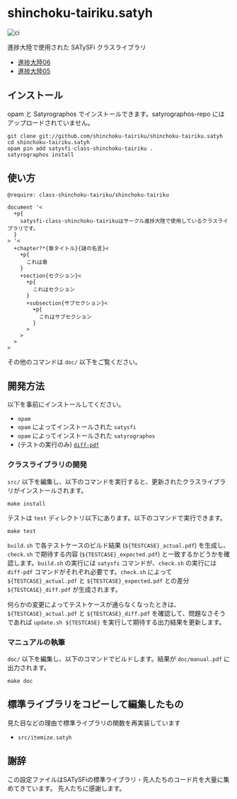 # shinchoku-tairiku.satyh

![ci](https://github.com/shinchoku-tairiku/shinchoku-tairiku.satyh/workflows/ci/badge.svg)

進捗大陸で使用された SATySFi クラスライブラリ

- [進捗大陸06](../../tree/book06)
- [進捗大陸05](../../tree/book05)

## インストール

opam と Satyrographos でインストールできます。satyrographos-repo にはアップロードされていません。

```
git clone git://github.com/shinchoku-tairiku/shinchoku-tairiku.satyh
cd shinchoku-tairiku.satyh
opam pin add satysfi-class-shinchoku-tairiku .
satyrographos install
```

## 使い方

```
@require: class-shinchoku-tairiku/shinchoku-tairiku

document '<
  +p{
    satysfi-class-shinchoku-tairikuはサークル進捗大陸で使用しているクラスライブラリです。
  }
> '<
  +chapter?*{章タイトル}{謎の名言}<
    +p{
      これは章
    }
    +section{セクション}<
      +p{
        これはセクション
      }
      +subsection{サブセクション}<
        +p{
          これはサブセクション
        }
      >
    >
  >
>
```

その他のコマンドは `doc/` 以下をご覧ください。

## 開発方法

以下を事前にインストールしてください。

- `opam`
- `opam` によってインストールされた `satysfi`
- `opam` によってインストールされた `satyrographos`
- (テストの実行のみ) [`diff-pdf`](https://github.com/vslavik/diff-pdf)

### クラスライブラリの開発

`src/` 以下を編集し、以下のコマンドを実行すると、更新されたクラスライブラリがインストールされます。

```
make install
```

テストは `test` ディレクトリ以下にあります。以下のコマンドで実行できます。

```
make test
```

`build.sh` で各テストケースのビルド結果 (`${TESTCASE}_actual.pdf`) を生成し、`check.sh` で期待する内容 (`${TESTCASE}_expected.pdf`) と一致するかどうかを確認します。`build.sh` の実行には `satysfi` コマンドが、`check.sh` の実行には `diff-pdf` コマンドがそれぞれ必要です。`check.sh` によって `${TESTCASE}_actual.pdf` と `${TESTCASE}_expected.pdf` との差分 `${TESTCASE}_diff.pdf` が生成されます。

何らかの変更によってテストケースが通らなくなったときは、`${TESTCASE}_actual.pdf` と `${TESTCASE}_diff.pdf` を確認して、問題なさそうであれば `update.sh ${TESTCASE}` を実行して期待する出力結果を更新します。


### マニュアルの執筆

`doc/` 以下を編集し、以下のコマンドでビルドします。結果が `doc/manual.pdf` に出力されます。

```
make doc
```

## 標準ライブラリをコピーして編集したもの

見た目などの理由で標準ライブラリの関数を再実装しています

- `src/itemize.satyh`

## 謝辞

この設定ファイルはSATySFiの標準ライブラリ・先人たちのコード片を大量に集めてきています。
先人たちに感謝します。
